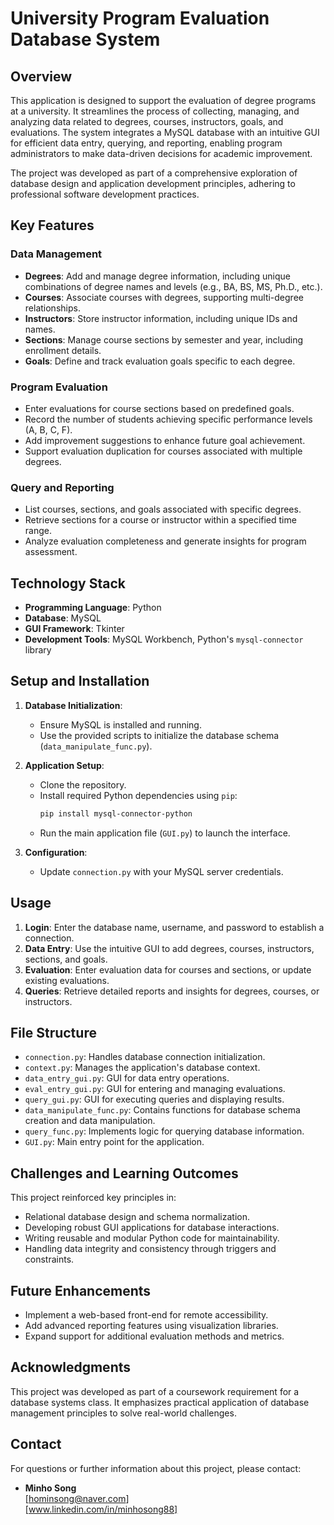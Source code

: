 # University Program Evaluation Database System

## Overview

This application is designed to support the evaluation of degree programs at a university. It streamlines the process of collecting, managing, and analyzing data related to degrees, courses, instructors, goals, and evaluations. The system integrates a MySQL database with an intuitive GUI for efficient data entry, querying, and reporting, enabling program administrators to make data-driven decisions for academic improvement.

The project was developed as part of a comprehensive exploration of database design and application development principles, adhering to professional software development practices.

## Key Features

### Data Management

- **Degrees**: Add and manage degree information, including unique combinations of degree names and levels (e.g., BA, BS, MS, Ph.D., etc.).
- **Courses**: Associate courses with degrees, supporting multi-degree relationships.
- **Instructors**: Store instructor information, including unique IDs and names.
- **Sections**: Manage course sections by semester and year, including enrollment details.
- **Goals**: Define and track evaluation goals specific to each degree.

### Program Evaluation

- Enter evaluations for course sections based on predefined goals.
- Record the number of students achieving specific performance levels (A, B, C, F).
- Add improvement suggestions to enhance future goal achievement.
- Support evaluation duplication for courses associated with multiple degrees.

### Query and Reporting

- List courses, sections, and goals associated with specific degrees.
- Retrieve sections for a course or instructor within a specified time range.
- Analyze evaluation completeness and generate insights for program assessment.

## Technology Stack

- **Programming Language**: Python
- **Database**: MySQL
- **GUI Framework**: Tkinter
- **Development Tools**: MySQL Workbench, Python's `mysql-connector` library

## Setup and Installation

1. **Database Initialization**:

   - Ensure MySQL is installed and running.
   - Use the provided scripts to initialize the database schema (`data_manipulate_func.py`).

2. **Application Setup**:

   - Clone the repository.
   - Install required Python dependencies using `pip`:
     ```bash
     pip install mysql-connector-python
     ```
   - Run the main application file (`GUI.py`) to launch the interface.

3. **Configuration**:
   - Update `connection.py` with your MySQL server credentials.

## Usage

1. **Login**: Enter the database name, username, and password to establish a connection.
2. **Data Entry**: Use the intuitive GUI to add degrees, courses, instructors, sections, and goals.
3. **Evaluation**: Enter evaluation data for courses and sections, or update existing evaluations.
4. **Queries**: Retrieve detailed reports and insights for degrees, courses, or instructors.

## File Structure

- `connection.py`: Handles database connection initialization.
- `context.py`: Manages the application's database context.
- `data_entry_gui.py`: GUI for data entry operations.
- `eval_entry_gui.py`: GUI for entering and managing evaluations.
- `query_gui.py`: GUI for executing queries and displaying results.
- `data_manipulate_func.py`: Contains functions for database schema creation and data manipulation.
- `query_func.py`: Implements logic for querying database information.
- `GUI.py`: Main entry point for the application.

## Challenges and Learning Outcomes

This project reinforced key principles in:

- Relational database design and schema normalization.
- Developing robust GUI applications for database interactions.
- Writing reusable and modular Python code for maintainability.
- Handling data integrity and consistency through triggers and constraints.

## Future Enhancements

- Implement a web-based front-end for remote accessibility.
- Add advanced reporting features using visualization libraries.
- Expand support for additional evaluation methods and metrics.

## Acknowledgments

This project was developed as part of a coursework requirement for a database systems class. It emphasizes practical application of database management principles to solve real-world challenges.

## Contact

For questions or further information about this project, please contact:

- **Minho Song**  
  [hominsong@naver.com]  
  [www.linkedin.com/in/minhosong88]
